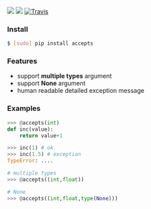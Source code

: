 [![](https://img.shields.io/pypi/pyversions/accepts.svg?longCache=True)](https://pypi.org/pypi/accepts/)
[![](https://img.shields.io/pypi/v/accepts.svg?maxAge=3600)](https://pypi.org/pypi/accepts/)
[![Travis](https://api.travis-ci.org/looking-for-a-job/accepts.py.svg?branch=master)](https://travis-ci.org/looking-for-a-job/accepts.py/)

### Install
```bash
$ [sudo] pip install accepts
```

### Features
*	support **multiple types** argument
*	support **None** argument
*	human readable detailed exception message

### Examples
```python
>>> @accepts(int)
def inc(value):
	return value+1

>>> inc(1) # ok
>>> inc(1.5) # exception
TypeError: ....

# multiple types
>>> @accepts((int,float))

# None
>>> @accepts((int,float,type(None)))
```